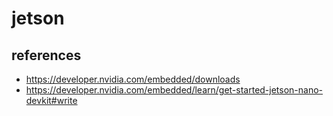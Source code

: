 # jetson

## references

* https://developer.nvidia.com/embedded/downloads
* https://developer.nvidia.com/embedded/learn/get-started-jetson-nano-devkit#write